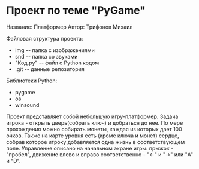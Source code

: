 # Проект по теме "PyGame"
Название: Платформер
Автор: Трифонов Михаил

Файловая структура проекта:
- img -- папка с изображениями
- snd -- папка со звуками
- "Код.py" -- файл с Python кодом
- .git -- данные репозитория

Библиотеки Python:
- pygame
- os
- winsound

Проект представляет собой небольшую игру-платформер. Задача игрока - открыть дверь(собрать ключ) и добраться до нее.
По мере прохождения можно собирать монеты, каждая из которых дает 100 очков. Также на карте уровня есть (кроме ключа и монет) сердце, собрав
которое игроку добавляется одна жизнь в соответствующем поле. Управление описано на начальном экране игры: прыжок - "пробел", движение влево и вправо соответственно - "←" и "→" или "A" и "D".
